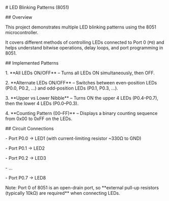 \# LED Blinking Patterns (8051)



\## Overview

This project demonstrates multiple LED blinking patterns using the 8051 microcontroller.  

It covers different methods of controlling LEDs connected to Port 0 (`P0`) and helps understand bitwise operations, delay loops, and port programming in 8051.



\## Implemented Patterns

1\. \*\*All LEDs ON/OFF\*\* – Turns all LEDs ON simultaneously, then OFF.

2\. \*\*Alternate LEDs ON/OFF\*\* – Switches between even-position LEDs (P0.0, P0.2, …) and odd-position LEDs (P0.1, P0.3, …).

3\. \*\*Upper vs Lower Nibble\*\* – Turns ON the upper 4 LEDs (P0.4–P0.7), then the lower 4 LEDs (P0.0–P0.3).

4\. \*\*Counting Pattern (00–FF)\*\* – Displays a binary counting sequence from 0x00 to 0xFF on the LEDs.



\## Circuit Connections

\- Port P0.0 → LED1 (with current-limiting resistor ~330Ω to GND)  

\- Port P0.1 → LED2  

\- Port P0.2 → LED3  

\- …  

\- Port P0.7 → LED8  



Note: Port 0 of 8051 is an open-drain port, so \*\*external pull-up resistors (typically 10kΩ) are required\*\* when connecting LEDs.



